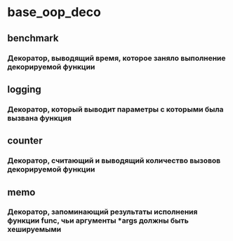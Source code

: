 # base_oop_deco


## benchmark 
  ### Декоратор, выводящий время, которое заняло выполнение декорируемой функции
## logging 
  ### Декоратор, который выводит параметры с которыми была вызвана функция
## counter
  ### Декоратор, считающий и выводящий количество вызовов декорируемой функции
## memo
  ### Декоратор, запоминающий результаты исполнения функции func, чьи аргументы *args должны быть хешируемыми
